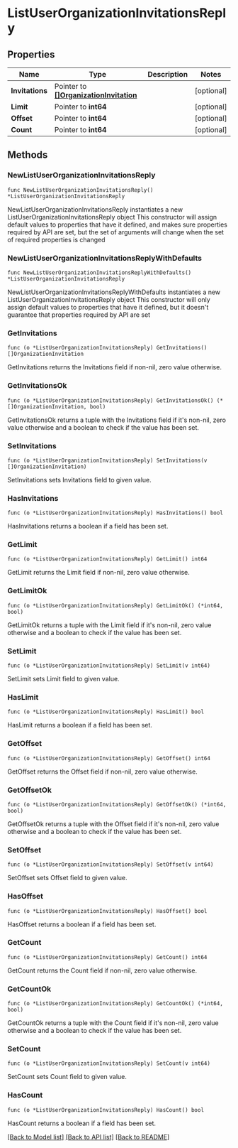 # ListUserOrganizationInvitationsReply

## Properties

Name | Type | Description | Notes
------------ | ------------- | ------------- | -------------
**Invitations** | Pointer to [**[]OrganizationInvitation**](OrganizationInvitation.md) |  | [optional] 
**Limit** | Pointer to **int64** |  | [optional] 
**Offset** | Pointer to **int64** |  | [optional] 
**Count** | Pointer to **int64** |  | [optional] 

## Methods

### NewListUserOrganizationInvitationsReply

`func NewListUserOrganizationInvitationsReply() *ListUserOrganizationInvitationsReply`

NewListUserOrganizationInvitationsReply instantiates a new ListUserOrganizationInvitationsReply object
This constructor will assign default values to properties that have it defined,
and makes sure properties required by API are set, but the set of arguments
will change when the set of required properties is changed

### NewListUserOrganizationInvitationsReplyWithDefaults

`func NewListUserOrganizationInvitationsReplyWithDefaults() *ListUserOrganizationInvitationsReply`

NewListUserOrganizationInvitationsReplyWithDefaults instantiates a new ListUserOrganizationInvitationsReply object
This constructor will only assign default values to properties that have it defined,
but it doesn't guarantee that properties required by API are set

### GetInvitations

`func (o *ListUserOrganizationInvitationsReply) GetInvitations() []OrganizationInvitation`

GetInvitations returns the Invitations field if non-nil, zero value otherwise.

### GetInvitationsOk

`func (o *ListUserOrganizationInvitationsReply) GetInvitationsOk() (*[]OrganizationInvitation, bool)`

GetInvitationsOk returns a tuple with the Invitations field if it's non-nil, zero value otherwise
and a boolean to check if the value has been set.

### SetInvitations

`func (o *ListUserOrganizationInvitationsReply) SetInvitations(v []OrganizationInvitation)`

SetInvitations sets Invitations field to given value.

### HasInvitations

`func (o *ListUserOrganizationInvitationsReply) HasInvitations() bool`

HasInvitations returns a boolean if a field has been set.

### GetLimit

`func (o *ListUserOrganizationInvitationsReply) GetLimit() int64`

GetLimit returns the Limit field if non-nil, zero value otherwise.

### GetLimitOk

`func (o *ListUserOrganizationInvitationsReply) GetLimitOk() (*int64, bool)`

GetLimitOk returns a tuple with the Limit field if it's non-nil, zero value otherwise
and a boolean to check if the value has been set.

### SetLimit

`func (o *ListUserOrganizationInvitationsReply) SetLimit(v int64)`

SetLimit sets Limit field to given value.

### HasLimit

`func (o *ListUserOrganizationInvitationsReply) HasLimit() bool`

HasLimit returns a boolean if a field has been set.

### GetOffset

`func (o *ListUserOrganizationInvitationsReply) GetOffset() int64`

GetOffset returns the Offset field if non-nil, zero value otherwise.

### GetOffsetOk

`func (o *ListUserOrganizationInvitationsReply) GetOffsetOk() (*int64, bool)`

GetOffsetOk returns a tuple with the Offset field if it's non-nil, zero value otherwise
and a boolean to check if the value has been set.

### SetOffset

`func (o *ListUserOrganizationInvitationsReply) SetOffset(v int64)`

SetOffset sets Offset field to given value.

### HasOffset

`func (o *ListUserOrganizationInvitationsReply) HasOffset() bool`

HasOffset returns a boolean if a field has been set.

### GetCount

`func (o *ListUserOrganizationInvitationsReply) GetCount() int64`

GetCount returns the Count field if non-nil, zero value otherwise.

### GetCountOk

`func (o *ListUserOrganizationInvitationsReply) GetCountOk() (*int64, bool)`

GetCountOk returns a tuple with the Count field if it's non-nil, zero value otherwise
and a boolean to check if the value has been set.

### SetCount

`func (o *ListUserOrganizationInvitationsReply) SetCount(v int64)`

SetCount sets Count field to given value.

### HasCount

`func (o *ListUserOrganizationInvitationsReply) HasCount() bool`

HasCount returns a boolean if a field has been set.


[[Back to Model list]](../README.md#documentation-for-models) [[Back to API list]](../README.md#documentation-for-api-endpoints) [[Back to README]](../README.md)


